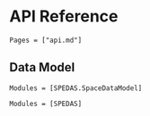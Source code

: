 # API Reference

```@index
Pages = ["api.md"]
```

## Data Model

```@autodocs
Modules = [SPEDAS.SpaceDataModel]
```

```@autodocs
Modules = [SPEDAS]
```